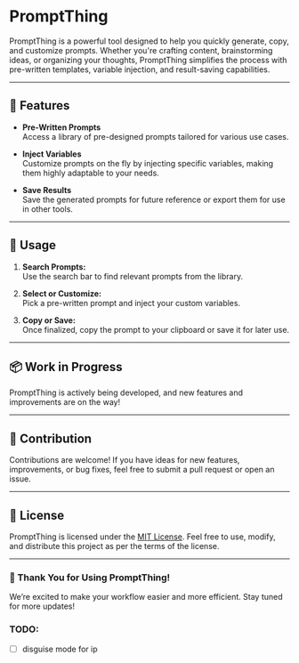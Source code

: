 # PromptThing

PromptThing is a powerful tool designed to help you quickly generate, copy, and customize prompts. Whether you're crafting content, brainstorming ideas, or organizing your thoughts, PromptThing simplifies the process with pre-written templates, variable injection, and result-saving capabilities.

---

## 🚀 Features

- **Pre-Written Prompts**  
  Access a library of pre-designed prompts tailored for various use cases.

- **Inject Variables**  
  Customize prompts on the fly by injecting specific variables, making them highly adaptable to your needs.

- **Save Results**  
  Save the generated prompts for future reference or export them for use in other tools.

---

## 🎯 Usage

1. **Search Prompts:**  
   Use the search bar to find relevant prompts from the library.

2. **Select or Customize:**  
   Pick a pre-written prompt and inject your custom variables.

3. **Copy or Save:**  
   Once finalized, copy the prompt to your clipboard or save it for later use.

---

## 📦 Work in Progress

PromptThing is actively being developed, and new features and improvements are on the way!

---

## 🙌 Contribution

Contributions are welcome! If you have ideas for new features, improvements, or bug fixes, feel free to submit a pull request or open an issue.

---

## 📄 License

PromptThing is licensed under the [MIT License](LICENSE). Feel free to use, modify, and distribute this project as per the terms of the license.

---

### 🌟 Thank You for Using PromptThing!  
We’re excited to make your workflow easier and more efficient. Stay tuned for more updates!

### TODO:
- [ ] disguise mode for ip